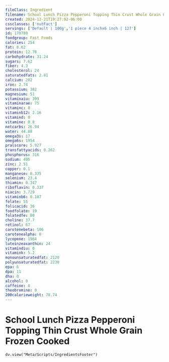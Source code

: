 ```yaml
---
fileClass: Ingredient
filename: School Lunch Pizza Pepperoni Topping Thin Crust Whole Grain Frozen Cooked
created: 2024-12-21T19:27:02-06:00
cssclasses: ['nutFact']
servings: ['Default | 100g','1 piece 4 inchx6 inch | 127']
id: 170780
foodgroup: Fast Foods
calories: 254
fat: 8.62
protein: 12.78
carbohydrate: 31.24
sugars: 7.62
fiber: 4.3
cholesterol: 24
saturatedfats: 2.81
calcium: 202
iron: 2.74
potassium: 382
magnesium: 51
vitaminaiu: 399
vitaminarae: 75
vitaminc: 0
vitaminb12: 2.16
vitamind: 0
vitamine: 0.8
netcarbs: 26.94
water: 44.88
omega3s: 17
omega6s: 1954
pralscore: 5.927
transfattyacids: 0.262
phosphorus: 316
sodium: 495
zinc: 2.51
copper: 0.1
manganese: 0.335
selenium: 23.4
thiamin: 0.347
riboflavin: 0.337
niacin: 3.729
vitaminb6: 0.187
folate: 55
folicacid: 36
foodfolate: 19
folatedfe: 80
choline: 37.7
retinol: 67
carotenebeta: 106
carotenealpha: 0
lycopene: 1964
luteinzeaxanthin: 24
vitamindiu: 0
vitamink: 5.2
monounsaturatedfat: 2120
polyunsaturatedfat: 2230
epa: 6
dpa: 11
dha: 0
alcohol: 0
caffeine: 0
theobromine: 0
200calorieweight: 78.74
---
```


# School Lunch Pizza Pepperoni Topping Thin Crust Whole Grain Frozen Cooked

```dataviewjs
dv.view("Meta/Scripts/IngredientsFooter")
```